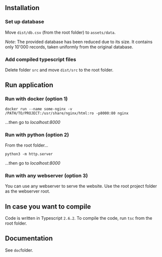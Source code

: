 ## Installation

### Set up database

Move `dist/db.csv` (from the root folder) to `assets/data`. 

*Note*: The provided database has been reduced due to its size. It contains only 10'000 records, taken uniformly from the original database.

### Add compiled typescript files

Delete folder `src` and move `dist/src` to the root folder.

## Run application

### Run with docker (option 1)

```
docker run --name some-nginx -v /PATH/TO/PROJECT:/usr/share/nginx/html:ro -p8000:80 nginx
``` 

...then go to *localhost:8000* 

### Run with python (option 2)

From the root folder...

```
python3 -m http.server
```

...then go to *localhost:8000*

### Run with any webserver (option 3)

You can use any webserver to serve the website. Use the root project folder as the webserver root.

## In case you want to compile

Code is written in Typescript `2.6.2`. To compile the code, run `tsc` from the root folder.

## Documentation

See `doc`folder.